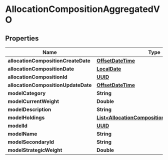 
# AllocationCompositionAggregatedVO

## Properties
Name | Type | Description | Notes
------------ | ------------- | ------------- | -------------
**allocationCompositionCreateDate** | [**OffsetDateTime**](OffsetDateTime.md) |  |  [optional]
**allocationCompositionDate** | [**LocalDate**](LocalDate.md) |  |  [optional]
**allocationCompositionId** | [**UUID**](UUID.md) |  |  [optional]
**allocationCompositionUpdateDate** | [**OffsetDateTime**](OffsetDateTime.md) |  |  [optional]
**modelCategory** | **String** |  |  [optional]
**modelCurrentWeight** | **Double** |  |  [optional]
**modelDescription** | **String** |  |  [optional]
**modelHoldings** | [**List&lt;AllocationCompositionModelHoldingsVO&gt;**](AllocationCompositionModelHoldingsVO.md) |  |  [optional]
**modelId** | [**UUID**](UUID.md) |  |  [optional]
**modelName** | **String** |  |  [optional]
**modelSecondaryId** | **String** |  |  [optional]
**modelStrategicWeight** | **Double** |  |  [optional]



